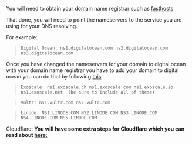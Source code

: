 You will need to obtain your domain name registrar such as [fasthosts](https://www.fasthosts.co.uk)

That done, you will need to point the nameservers to the service you are using for your DNS resolving.

For example:

>     Digital Ocean: ns1.digitalocean.com ns2.digitalocean.com ns3.digitalocean.com

Once you have changed the nameservers for your domain to digital ocean with your domain name registrar you have to add your domain to digital ocean you can do that by following [this](https://docs.digitalocean.com/products/networking/dns/how-to/add-domains/)

>     Exoscale: ns1.exoscale.ch ns1.exoscale.com ns1.exoscale.io ns1.exoscale.net  (be sure to include all of these)  

>     Vultr: ns1.vultr.com ns2.vultr.com 

>     Linode: NS1.LINODE.COM NS2.LINODE.COM NS3.LINODE.COM NS4.LINODE.COM NS5.LINODE.COM 

Cloudflare: **You will have some extra steps for Cloudflare which you can read about [here:](https://support.cloudflare.com/hc/en-us/articles/200169006-Setting-up-Custom-Nameservers-at-Cloudflare)**  
